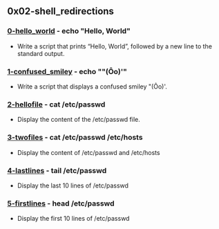 ## 0x02-shell_redirections

### [0-hello_world](./0-hello_world) - echo "Hello, World"
* Write a script that prints “Hello, World”, followed by a new line to the standard output.

### [1-confused_smiley](./1-confused_smiley) - echo "\"(Ôo)'"
* Write a script that displays a confused smiley "(Ôo)'.

### [2-hellofile](./2-hellofile) - cat /etc/passwd
* Display the content of the /etc/passwd file.

### [3-twofiles](./3-twofiles) - cat /etc/passwd /etc/hosts
* Display the content of /etc/passwd and /etc/hosts

### [4-lastlines](./4-lastlines) - tail /etc/passwd
* Display the last 10 lines of /etc/passwd

### [5-firstlines](./5-firstlines) - head /etc/passwd
* Display the first 10 lines of /etc/passwd
